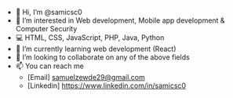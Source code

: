 - 👋 Hi, I’m @samicsc0
- 👀 I’m interested in Web development, Mobile app development & Computer Security
- 💻 HTML, CSS, JavaScript, PHP, Java, Python
- 🌱 I’m currently learning web development (React)
- 💞️ I’m looking to collaborate on any of the above fields
- 📫 You can reach me 
  - [Email] samuelzewde29@gmail.com
  - [Linkedin] https://www.linkedin.com/in/samicsc0

